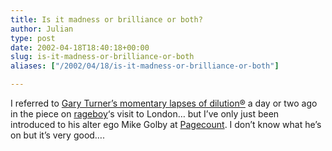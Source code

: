```yaml
---
title: Is it madness or brilliance or both?
author: Julian
type: post
date: 2002-04-18T18:40:18+00:00
slug: is-it-madness-or-brilliance-or-both 
aliases: ["/2002/04/18/is-it-madness-or-brilliance-or-both"]

---
```

I referred to <a href="https://www.garyturner.net/blog.html" target="_blank">Gary Turner&#8217;s momentary lapses of dilution®</a> a day or two ago in the piece on <a href="https://www.rageboy.com/blogger.html" target="_blank">rageboy</a>&#8216;s visit to London&#8230; but I&#8217;ve only just been introduced to his alter ego Mike Golby at <a href="https://pagecount.blogspot.com/"  target="_blank">Pagecount</a>. I don&#8217;t know what he&#8217;s on but it&#8217;s very good&#8230;.